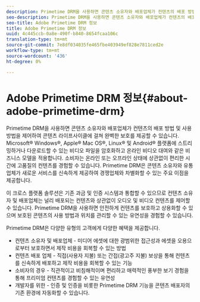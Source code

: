 ```yaml
---
description: Primetime DRM을 사용하면 콘텐츠 소유자와 배포업체가 컨텐츠의 배포 방법 및 사용 방법을 제어하여 콘텐츠 라이프사이클에 걸쳐 완벽한 보호를 제공할 수 있습니다. Microsoft® Windows®, Apple® Mac OS®, Linux® 및 Android® 플랫폼에 스트리밍하거나 다운로드할 수 있는 비디오 파일을 암호화하고 온라인 비디오 대여와 같은 비즈니스 모델을 적용합니다. 소비자는 온라인 또는 오프라인 상태에 상관없이 편리한 시간에 고품질의 컨텐츠를 경험할 수 있습니다. Primetime DRM은 콘텐츠 소유자와 유통업체가 새로운 서비스를 신속하게 제공하여 경쟁업체와 차별화할 수 있는 주요 이점을 제공합니다.
seo-description: Primetime DRM을 사용하면 콘텐츠 소유자와 배포업체가 컨텐츠의 배포 방법 및 사용 방법을 제어하여 콘텐츠 라이프사이클에 걸쳐 완벽한 보호를 제공할 수 있습니다. Microsoft® Windows®, Apple® Mac OS®, Linux® 및 Android® 플랫폼에 스트리밍하거나 다운로드할 수 있는 비디오 파일을 암호화하고 온라인 비디오 대여와 같은 비즈니스 모델을 적용합니다. 소비자는 온라인 또는 오프라인 상태에 상관없이 편리한 시간에 고품질의 컨텐츠를 경험할 수 있습니다. Primetime DRM은 콘텐츠 소유자와 유통업체가 새로운 서비스를 신속하게 제공하여 경쟁업체와 차별화할 수 있는 주요 이점을 제공합니다.
seo-title: Adobe Primetime DRM 정보
title: Adobe Primetime DRM 정보
uuid: 4c445ccb-0a8e-490f-b840-8654fcaa106c
translation-type: tm+mt
source-git-commit: 7e8df034035fe465fbe403949ef828e7811ced2e
workflow-type: tm+mt
source-wordcount: '436'
ht-degree: 0%

---
```



# Adobe Primetime DRM 정보{#about-adobe-primetime-drm}

Primetime DRM을 사용하면 콘텐츠 소유자와 배포업체가 컨텐츠의 배포 방법 및 사용 방법을 제어하여 콘텐츠 라이프사이클에 걸쳐 완벽한 보호를 제공할 수 있습니다. Microsoft® Windows®, Apple® Mac OS®, Linux® 및 Android® 플랫폼에 스트리밍하거나 다운로드할 수 있는 비디오 파일을 암호화하고 온라인 비디오 대여와 같은 비즈니스 모델을 적용합니다. 소비자는 온라인 또는 오프라인 상태에 상관없이 편리한 시간에 고품질의 컨텐츠를 경험할 수 있습니다. Primetime DRM은 콘텐츠 소유자와 유통업체가 새로운 서비스를 신속하게 제공하여 경쟁업체와 차별화할 수 있는 주요 이점을 제공합니다.

이 크로스 플랫폼 솔루션은 기존 과금 및 인증 시스템과 통합할 수 있으므로 컨텐츠 소유자 및 배포업체는 널리 배포되는 컨텐츠와 상관없이 오디오 및 비디오 컨텐츠를 제어할 수 있습니다. Primetime DRM을 사용하면 안전하게 컨텐츠를 보호하고 상용화할 수 있으며 보호된 콘텐츠의 사용 방법과 위치를 관리할 수 있는 유연성을 경험할 수 있습니다.

Primetime DRM은 다양한 유형의 고객에게 다양한 혜택을 제공합니다.

* 컨텐츠 소유자 및 배포업체 - 미디어 에셋에 대한 광범위한 접근성과 에셋을 오용으로부터 보호하면서 제작 비용을 회복할 수 있는 방법
* 컨텐츠 배포 업체 - 직접(사용자 지불) 또는 간접(광고주 지불) 보상을 통해 컨텐츠를 신속하게 배포하고 제작 비용을 회복할 수 있는 기능
* 소비자의 경우 - 직관적이고 비침해적이며 편리하고 매력적인 풍부한 보기 경험을 통해 프리미엄 컨텐츠를 경험할 수 있는 유연성
* 개발자를 위한 - 인증 및 인증을 비롯한 Primetime DRM 기능을 콘텐츠 배포자의 기존 환경에 자동화할 수 있습니다.

